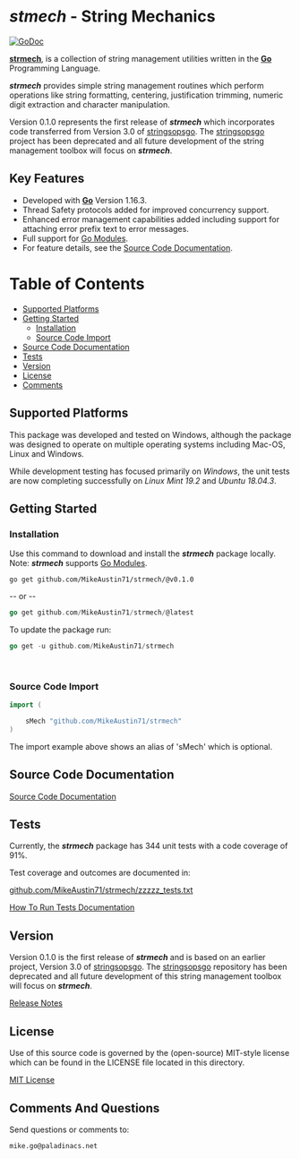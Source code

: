 # *stmech* - String Mechanics

[![GoDoc](https://godoc.org/github.com/MikeAustin71/strmech?status.svg)](https://godoc.org/github.com/MikeAustin71/strmech)

[**strmech**](https://github.com/MikeAustin71/stringopsgo), is a collection of string management utilities written in the [**Go**](https://golang.org/) Programming Language. 

***strmech*** provides simple string management routines which perform operations like string formatting, centering, justification trimming, numeric digit extraction and character manipulation. 

Version 0.1.0 represents the first release of ***strmech*** which incorporates code transferred from Version 3.0 of [stringsopsgo](https://github.com/MikeAustin71/stringopsgo). The [stringsopsgo](https://github.com/MikeAustin71/stringopsgo) project has been deprecated and all future development of the string management toolbox will focus on ***strmech***.

## Key Features  

- Developed with  [**Go**](https://golang.org/) Version 1.16.3.
- Thread Safety protocols added for improved concurrency support.
- Enhanced error management capabilities added including support for attaching error prefix text to error messages. 
- Full support for [Go Modules](https://golang.org/ref/mod).
- For feature details, see the [Source Code Documentation](http://godoc.org/github.com/MikeAustin71/strmech).    



# Table of Contents

+ [Supported Platforms](#supported-platforms)
+ [Getting Started](#getting-started)
    - [Installation](#installation)
    - [Source Code Import](#source-code-import)
+ [Source Code Documentation](#source-code-documentation)
+ [Tests](#tests)
+ [Version](#version)
+ [License](#license)
+ [Comments](#comments-and-questions) 



## Supported Platforms

This package was developed and tested on Windows, although the package
was designed to operate on multiple operating systems including 
Mac-OS, Linux and Windows.

While development testing has focused primarily on *Windows*, the unit
tests are now completing successfully on *Linux Mint 19.2* and *Ubuntu 18.04.3*.



## Getting Started

### Installation
Use this command to download and install the ***strmech*** package locally. Note: ***strmech*** supports [Go Modules](https://golang.org/ref/mod).

    go get github.com/MikeAustin71/strmech/@v0.1.0

-- or --

```go
go get github.com/MikeAustin71/strmech/@latest
```



To update the package run:  

```go
go get -u github.com/MikeAustin71/strmech
```


​    


### Source Code Import        
```go
import (

	sMech "github.com/MikeAustin71/strmech"
)

```

The import example above shows an alias of 'sMech' which is optional.



## Source Code Documentation

 [Source Code Documentation](http://godoc.org/github.com/MikeAustin71/strmech)   



## Tests

Currently, the ***strmech*** package has 344 unit tests with a code coverage of 91%. 

Test coverage and outcomes are documented in:

[github.com/MikeAustin71/strmech/zzzzz_tests.txt](./zzzzz_tests.txt)

[How To Run Tests Documentation](./wt_HowToRunTests.md)



## Version

Version 0.1.0 is the first release of ***strmech*** and is based on an earlier project, Version 3.0 of [stringsopsgo](https://github.com/MikeAustin71/stringopsgo). The [stringsopsgo](https://github.com/MikeAustin71/stringopsgo) repository has been deprecated and all future development of this string management toolbox will focus on ***strmech***. 

[Release Notes](./releasenotes.md)



## License

Use of this source code is governed by the (open-source) MIT-style license which can be found in the LICENSE file located in this directory.

[MIT License](./LICENSE)



## Comments And Questions

Send questions or comments to:

    mike.go@paladinacs.net



